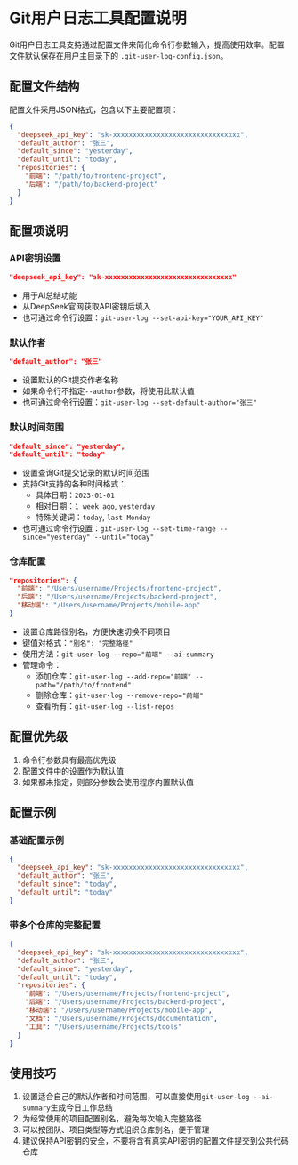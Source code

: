 # Git用户日志工具配置说明

Git用户日志工具支持通过配置文件来简化命令行参数输入，提高使用效率。配置文件默认保存在用户主目录下的 `.git-user-log-config.json`。

## 配置文件结构

配置文件采用JSON格式，包含以下主要配置项：

```json
{
  "deepseek_api_key": "sk-xxxxxxxxxxxxxxxxxxxxxxxxxxxxxxxx",
  "default_author": "张三",
  "default_since": "yesterday",
  "default_until": "today",
  "repositories": {
    "前端": "/path/to/frontend-project",
    "后端": "/path/to/backend-project"
  }
}
```

## 配置项说明

### API密钥设置

```json
"deepseek_api_key": "sk-xxxxxxxxxxxxxxxxxxxxxxxxxxxxxxxx"
```

- 用于AI总结功能
- 从DeepSeek官网获取API密钥后填入
- 也可通过命令行设置：`git-user-log --set-api-key="YOUR_API_KEY"`

### 默认作者

```json
"default_author": "张三"
```

- 设置默认的Git提交作者名称
- 如果命令行不指定`--author`参数，将使用此默认值
- 也可通过命令行设置：`git-user-log --set-default-author="张三"`

### 默认时间范围

```json
"default_since": "yesterday",
"default_until": "today"
```

- 设置查询Git提交记录的默认时间范围
- 支持Git支持的各种时间格式：
  - 具体日期：`2023-01-01`
  - 相对日期：`1 week ago`, `yesterday`
  - 特殊关键词：`today`, `last Monday`
- 也可通过命令行设置：`git-user-log --set-time-range --since="yesterday" --until="today"`

### 仓库配置

```json
"repositories": {
  "前端": "/Users/username/Projects/frontend-project",
  "后端": "/Users/username/Projects/backend-project",
  "移动端": "/Users/username/Projects/mobile-app"
}
```

- 设置仓库路径别名，方便快速切换不同项目
- 键值对格式：`"别名": "完整路径"`
- 使用方法：`git-user-log --repo="前端" --ai-summary`
- 管理命令：
  - 添加仓库：`git-user-log --add-repo="前端" --path="/path/to/frontend"`
  - 删除仓库：`git-user-log --remove-repo="前端"`
  - 查看所有：`git-user-log --list-repos`

## 配置优先级

1. 命令行参数具有最高优先级
2. 配置文件中的设置作为默认值
3. 如果都未指定，则部分参数会使用程序内置默认值

## 配置示例

### 基础配置示例

```json
{
  "deepseek_api_key": "sk-xxxxxxxxxxxxxxxxxxxxxxxxxxxxxxxx",
  "default_author": "张三",
  "default_since": "today",
  "default_until": "today"
}
```

### 带多个仓库的完整配置

```json
{
  "deepseek_api_key": "sk-xxxxxxxxxxxxxxxxxxxxxxxxxxxxxxxx",
  "default_author": "张三",
  "default_since": "yesterday",
  "default_until": "today",
  "repositories": {
    "前端": "/Users/username/Projects/frontend-project",
    "后端": "/Users/username/Projects/backend-project",
    "移动端": "/Users/username/Projects/mobile-app",
    "文档": "/Users/username/Projects/documentation",
    "工具": "/Users/username/Projects/tools"
  }
}
```

## 使用技巧

1. 设置适合自己的默认作者和时间范围，可以直接使用`git-user-log --ai-summary`生成今日工作总结
2. 为经常使用的项目配置别名，避免每次输入完整路径
3. 可以按团队、项目类型等方式组织仓库别名，便于管理
4. 建议保持API密钥的安全，不要将含有真实API密钥的配置文件提交到公共代码仓库 